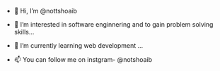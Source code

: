 - 👋 Hi, I’m @nottshoaib
- 👀 I’m interested in software enginnering and to gain problem solving skills...
- 🌱 I’m currently learning web development ...

- 📫 You can follow me on instgram- @notshoaib

<!---
nottshoaib/nottshoaib is a ✨ special ✨ repository because its `README.md` (this file) appears on your GitHub profile.
You can click the Preview link to take a look at your changes.
--->

